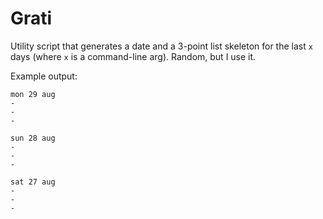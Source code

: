 Grati
====

Utility script that generates a date and a 3-point list skeleton for the
last `x` days (where `x` is a command-line arg). Random, but I use it.

Example output:

```
mon 29 aug
-
-
-

sun 28 aug
-
-
-

sat 27 aug
-
-
-
```

